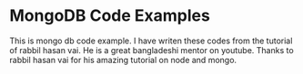 # MongoDB Code Examples
This is mongo db code example.
I have writen these codes from the tutorial of rabbil hasan vai.
He is a great bangladeshi mentor on youtube.
Thanks to rabbil hasan vai for his amazing tutorial on node and mongo.
